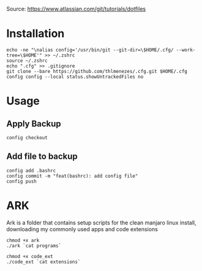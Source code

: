 Source: https://www.atlassian.com/git/tutorials/dotfiles

# Installation

```
echo -ne "\nalias config='/usr/bin/git --git-dir=\$HOME/.cfg/ --work-tree=\$HOME'" >> ~/.zshrc
source ~/.zshrc
echo ".cfg" >> .gitignore
git clone --bare https://github.com/thlmenezes/.cfg.git $HOME/.cfg
config config --local status.showUntrackedFiles no
```

# Usage

## Apply Backup

```
config checkout
```

## Add file to backup

```
config add .bashrc
config commit -m "feat(bashrc): add config file"
config push
```

# ARK

Ark is a folder that contains setup scripts for the clean manjaro linux install, downloading my commonly used apps and code extensions

```
chmod +x ark
./ark `cat programs`
```

```
chmod +x code_ext
./code_ext `cat extensions`
```